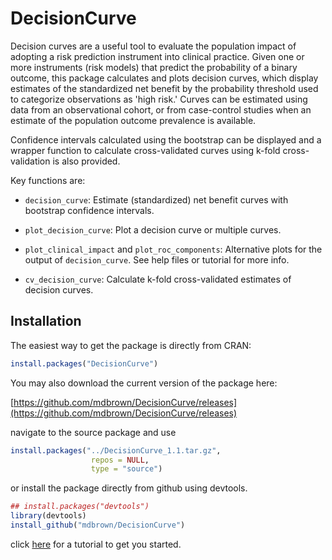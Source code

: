 # DecisionCurve

Decision curves are a useful tool to evaluate the population impact of adopting a risk prediction instrument into clinical practice. Given one or more instruments (risk models) that predict the probability of a binary outcome, this package calculates and plots decision curves, which display estimates of the standardized net benefit by the probability threshold used to categorize observations as 'high risk.' Curves can be estimated using data from an observational cohort, or from case-control studies when an estimate of the population outcome prevalence is available.

Confidence intervals calculated using the bootstrap can be displayed and a wrapper function to calculate cross-validated curves using k-fold cross-validation is also provided. 

Key functions are: 

- `decision_curve`: Estimate (standardized) net benefit curves with bootstrap confidence intervals. 

- `plot_decision_curve`: Plot a decision curve or multiple curves.

- `plot_clinical_impact` and `plot_roc_components`: Alternative plots for the output of `decision_curve`. See help files or tutorial for more info. 

- `cv_decision_curve`: Calculate k-fold cross-validated estimates of decision curves. 

## Installation

The easiest way to get the package is directly from CRAN:

```r
install.packages("DecisionCurve")
```

You may also download the current version of the package here:

[https://github.com/mdbrown/DecisionCurve/releases](https://github.com/mdbrown/DecisionCurve/releases)

navigate to the source package and use 

```r
install.packages("../DecisionCurve_1.1.tar.gz", 
                  repos = NULL, 
                  type = "source")
```

or install the package directly from github using devtools. 
 
```r
## install.packages("devtools")
library(devtools)
install_github("mdbrown/DecisionCurve")
```


click [here](http://mdbrown.github.io/DecisionCurve/) for a tutorial to get you started. 
